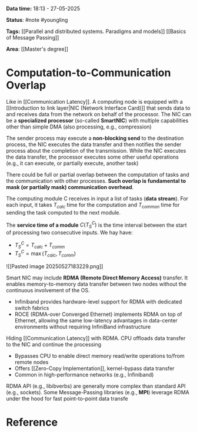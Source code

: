 **Data time:** 18:13 - 27-05-2025

**Status**: #note #youngling 

**Tags:** [[Parallel and distributed systems. Paradigms and models]] [[Basics of Message Passing]]

**Area**: [[Master's degree]]
# Computation-to-Communication Overlap

Like in [[Communication Latency]]. A computing node is equipped with a [[Introduction to link layer|NIC (Network Interface Card)]] that sends data to and receives data from the network on behalf of the processor. The NIC can be a **specialized processor** (so-called **SmartNIC**) with multiple capabilities other than simple DMA (also processing, e.g., compression) 

The sender process may execute a **non-blocking send** to the destination process, the NIC executes the  data transfer and then notifies the sender process about the completion of the transmission. While the NIC executes the data transfer, the processor executes some other useful operations (e.g., it can execute, or partially execute, another task)

There could be full or partial overlap between the computation of tasks and the communication with 
other processes. **Such overlap is fundamental to mask (or partially mask) communication overhead**. 

The computing module C receives in input a list of tasks (**data stream**). For each input, it takes $T_{calc}$ time for the computation and  $T_{common}$ time for sending the task computed to the next module.

The **service time of a module** $C(T_S^{C})$ is the time interval between the start of processing two consecutive inputs. We hay have:
- $T_S^{C} = T_{calc} + T_{comm}$
- $T_S^{C} = \max(T_{calc}, T_{comm})$ 

![[Pasted image 20250527183229.png]]

Smart NIC may include **RDMA (Remote Direct Memory Access)** transfer. It enables memory-to-memory data transfer between two nodes without the continuous involvement of the OS.
- Infiniband provides hardware-level support for RDMA with dedicated switch fabrics
- ROCE (RDMA-over Converged Ethernet) implements RDMA on top of Ethernet, allowing the same low-latency advantages in data-center environments without requiring InfiniBand infrastructure

Hiding [[Communication Latency]] with RDMA. CPU offloads data transfer to the NIC and continue the processing
- Bypasses CPU to enable direct memory read/write operations to/from remote nodes
- Offers [[Zero-Copy Implementation]], kernel-bypass data transfer
- Common in high-performance networks (e.g., Infiniband)

RDMA API (e.g., libibverbs) are generally more complex than standard API (e.g., sockets). Some Message-Passing libraries (e.g., **MPI**) leverage RDMA under the hood for fast point-to-point data transfe
# Reference
